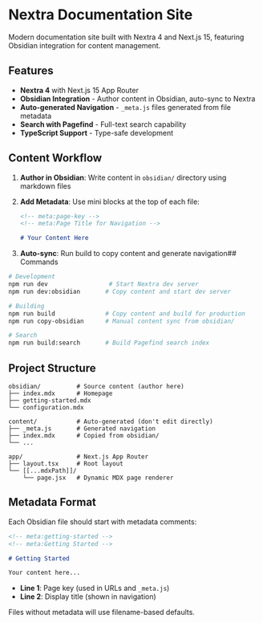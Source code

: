 # Nextra Documentation Site

Modern documentation site built with Nextra 4 and Next.js 15, featuring Obsidian integration for content management.

## Features

- **Nextra 4** with Next.js 15 App Router
- **Obsidian Integration** - Author content in Obsidian, auto-sync to Nextra
- **Auto-generated Navigation** - `_meta.js` files generated from file metadata
- **Search with Pagefind** - Full-text search capability
- **TypeScript Support** - Type-safe development

## Content Workflow

1. **Author in Obsidian**: Write content in `obsidian/` directory using markdown files
2. **Add Metadata**: Use mini blocks at the top of each file:

   ```markdown
   <!-- meta:page-key -->
   <!-- meta:Page Title for Navigation -->

   # Your Content Here
   ```

3. **Auto-sync**: Run build to copy content and generate navigation## Commands

```bash
# Development
npm run dev                 # Start Nextra dev server
npm run dev:obsidian       # Copy content and start dev server

# Building
npm run build              # Copy content and build for production
npm run copy-obsidian      # Manual content sync from obsidian/

# Search
npm run build:search       # Build Pagefind search index
```

## Project Structure

```
obsidian/          # Source content (author here)
├── index.mdx      # Homepage
├── getting-started.mdx
└── configuration.mdx

content/           # Auto-generated (don't edit directly)
├── _meta.js       # Generated navigation
├── index.mdx      # Copied from obsidian/
└── ...

app/               # Next.js App Router
├── layout.tsx     # Root layout
└── [[...mdxPath]]/
    └── page.jsx   # Dynamic MDX page renderer
```

## Metadata Format

Each Obsidian file should start with metadata comments:

```markdown
<!-- meta:getting-started -->
<!-- meta:Getting Started -->

# Getting Started

Your content here...
```

- **Line 1**: Page key (used in URLs and `_meta.js`)
- **Line 2**: Display title (shown in navigation)

Files without metadata will use filename-based defaults.
